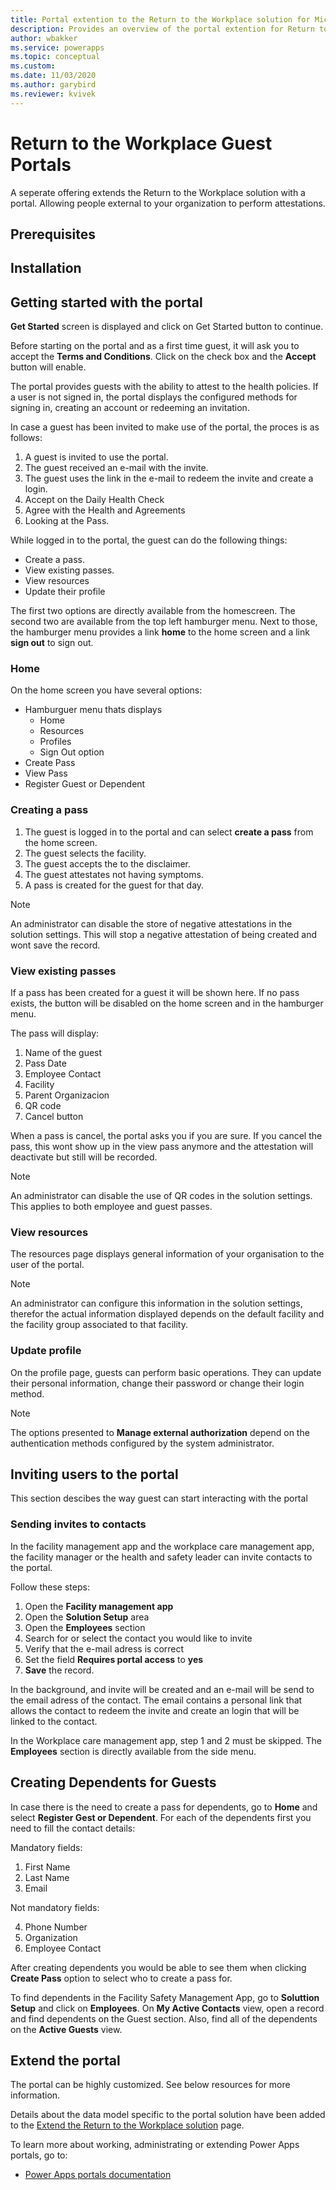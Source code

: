```yaml
---
title: Portal extention to the Return to the Workplace solution for Microsoft Power Platform | Microsoft Docs
description: Provides an overview of the portal extention for Return to the Workplace solution.
author: wbakker
ms.service: powerapps
ms.topic: conceptual
ms.custom: 
ms.date: 11/03/2020
ms.author: garybird
ms.reviewer: kvivek
---
```


# Return to the Workplace Guest Portals

A seperate offering extends the Return to the Workplace solution with a portal. Allowing people external to your organization to perform attestations.


## Prerequisites


## Installation


## Getting started with the portal

**Get Started** screen is displayed and click on Get Started button to continue.

Before starting on the portal and as a first time guest, it will ask you to accept the **Terms and Conditions**. Click on the check box and the **Accept** button will enable. 

The portal provides guests with the ability to attest to the health policies. If a user is not signed in, the portal displays the configured methods for signing in, creating an account or redeeming an invitation.

In case a guest has been invited to make use of the portal, the proces is as follows:

1. A guest is invited to use the portal.
2. The guest received an e-mail with the invite.
3. The guest uses the link in the e-mail to redeem the invite and create a login.
4. Accept on the Daily Health Check
5. Agree with the Health and Agreements
7. Looking at the Pass. 

While logged in to the portal, the guest can do the following things:

- Create a pass.
- View existing passes.
- View resources
- Update their profile

The first two options are directly available from the homescreen. The second two are available from the top left hamburger menu. Next to those, the hamburger menu provides a link **home** to the home screen and a link **sign out** to sign out.

### Home

On the home screen you have several options:

- Hamburguer menu thats displays
    - Home
    - Resources 
    - Profiles 
    - Sign Out option
- Create Pass 
- View Pass 
- Register Guest or Dependent

### Creating a pass

1. The guest is logged in to the portal and can select **create a pass** from the home screen.
2. The guest selects the facility.
3. The guest accepts the to the disclaimer.
4. The guest attestates not having symptoms.
5. A pass is created for the guest for that day.

> [!NOTE]
> An administrator can disable the store of negative attestations in the solution settings. This will stop a negative attestation of being created and wont save the record.

### View existing passes

If a pass has been created for a guest it will be shown here. If no pass exists, the button will be disabled on the home screen and in the hamburger menu. 

The pass will display:

1. Name of the guest
2. Pass Date
3. Employee Contact
4. Facility
5. Parent Organizacion 
6. QR code
7. Cancel button

When a pass is cancel, the portal asks you if you are sure. If you cancel the pass, this wont show up in the view pass anymore and the attestation will deactivate but still will be recorded. 

> [!NOTE]
> An administrator can disable the use of QR codes in the solution settings. This applies to both employee and guest passes.

### View resources

The resources page displays general information of your organisation to the user of the portal.

> [!NOTE]
> An administrator can configure this information in the solution settings, therefor the actual information displayed depends on the default facility and the facility group associated to that facility.

### Update profile

On the profile page, guests can perform basic operations. They can update their personal information, change their password or change their login method.

> [!NOTE]
> The options presented to **Manage external authorization** depend on the authentication methods configured by the system administrator.

## Inviting users to the portal

This section descibes the way guest can start interacting with the portal

### Sending invites to contacts

In the facility management app and the workplace care management app, the facility manager or the health and safety leader can invite contacts to the portal.

Follow these steps:

1. Open the **Facility management app**
2. Open the **Solution Setup** area
3. Open the **Employees** section
4. Search for or select the contact you would like to invite
5. Verify that the e-mail adress is correct
6. Set the field **Requires portal access** to **yes**
7. **Save** the record.

In the background, and invite will be created and an e-mail will be send to the email adress of the contact. The email contains a personal link that allows the contact to redeem the invite and create an login that will be linked to the contact.

In the Workplace care management app, step 1 and 2 must be skipped. The **Employees** section is directly available from the side menu.

## Creating Dependents for Guests

In case there is the need to create a pass for dependents, go to **Home** and select **Register Gest or Dependent**. For each of the dependents first you need to fill the contact details:

Mandatory fields: 

1. First Name 
2. Last Name
3. Email 

Not mandatory fields:

4. Phone Number
5. Organization 
6. Employee Contact

After creating dependents you would be able to see them when clicking **Create Pass** option to select who to create a pass for.

To find dependents in the Facility Safety Management App, go to **Soluttion Setup** and click on **Employees**. On **My Active Contacts** view, open a record and find dependents on the Guest section. Also, find all of the dependents on the **Active Guests** view.


## Extend the portal

The portal can be highly customized. See below resources for more information.

Details about the data model specific to the portal solution have been added to the [Extend the Return to the Workplace solution](extend.md) page.

To learn more about working, administrating or extending Power Apps portals, go to:

- [Power Apps portals documentation](https://docs.microsoft.com/powerapps/maker/portals/)
